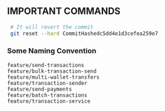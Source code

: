 ## IMPORTANT COMMANDS

```bash
 # It will revert the commit
 git reset --hard CommitHashedc5dd4e1d3cefea259e7
```

### Some Naming Convention

```
feature/send-transactions
feature/bulk-transaction-send
feature/multi-wallet-transfers
feature/transaction-sender
feature/send-payments
feature/batch-transactions
feature/transaction-service
```
